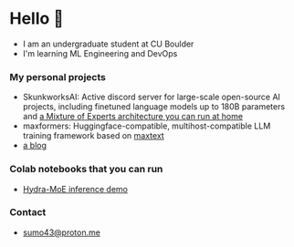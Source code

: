 # Hello 👋
- I am an undergraduate student at CU Boulder 
- I'm learning ML Engineering and DevOps


### My personal projects
- SkunkworksAI: Active discord server for large-scale open-source AI projects, including finetuned language models up to 180B parameters and [a Mixture of Experts architecture you can run at home](https://github.com/SkunkworksAI/hydra-moe)
- maxformers: Huggingface-compatible, multihost-compatible LLM training framework based on [maxtext](https://github.com/google/maxtext)
- [a blog](https://sumo43.github.io)


### Colab notebooks that you can run
- [Hydra-MoE inference demo](https://colab.research.google.com/drive/1qLmEOjl_cJNHBXDwvp3KDgysanqMnLuc?usp=sharing)


### Contact
- sumo43@proton.me
